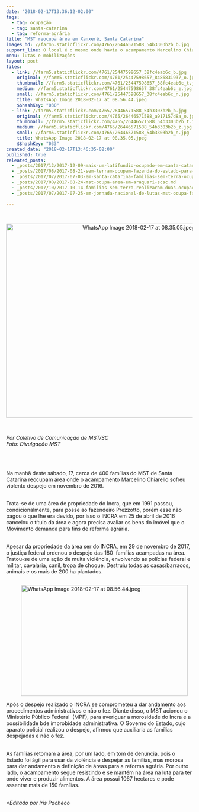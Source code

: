 ```yaml
---
date: "2018-02-17T13:36:12-02:00"
tags:
  - tag: ocupação
  - tag: santa-catarina
  - tag: reforma-agrária
title: "MST reocupa área em Xanxerê, Santa Catarina"
images_hd: //farm5.staticflickr.com/4765/26446571588_54b3303b2b_b.jpg
support_line: O local é o mesmo onde havia o acampamento Marcelino Chiarello que foi violentamente despejado em novembro de 2016.
menu: lutas e mobilizações
layout: post
files:
  - link: //farm5.staticflickr.com/4761/25447598657_38fc4eab6c_b.jpg
    original: //farm5.staticflickr.com/4761/25447598657_8486831937_o.jpg
    thumbnail: //farm5.staticflickr.com/4761/25447598657_38fc4eab6c_t.jpg
    medium: //farm5.staticflickr.com/4761/25447598657_38fc4eab6c_z.jpg
    small: //farm5.staticflickr.com/4761/25447598657_38fc4eab6c_n.jpg
    title: WhatsApp Image 2018-02-17 at 08.56.44.jpeg
    $$hashKey: "030"
  - link: //farm5.staticflickr.com/4765/26446571588_54b3303b2b_b.jpg
    original: //farm5.staticflickr.com/4765/26446571588_a917157d8a_o.jpg
    thumbnail: //farm5.staticflickr.com/4765/26446571588_54b3303b2b_t.jpg
    medium: //farm5.staticflickr.com/4765/26446571588_54b3303b2b_z.jpg
    small: //farm5.staticflickr.com/4765/26446571588_54b3303b2b_n.jpg
    title: WhatsApp Image 2018-02-17 at 08.35.05.jpeg
    $$hashKey: "033"
created_date: "2018-02-17T13:46:35-02:00"
published: true
releated_posts:
  - _posts/2017/12/2017-12-09-mais-um-latifundio-ocupado-em-santa-catarina.md
  - _posts/2017/08/2017-08-21-sem-terram-ocupam-fazenda-do-estado-para-denunciar-privatizacao-de-terras-publicas.md
  - _posts/2017/07/2017-07-03-em-santa-catarina-familias-sem-terra-ocupam-a-prefeitura-de-dr-pedrinho.md
  - _posts/2017/08/2017-08-24-mst-ocupa-area-em-araquari-scsc.md
  - _posts/2017/10/2017-10-14-familias-sem-terra-realizaram-duas-ocupacoes-em-santa-catarina-na-madrugada-do-dia-11.md
  - _posts/2017/07/2017-07-25-em-jornada-nacional-de-lutas-mst-ocupa-fazenda-de-ministro-blairo-maggi.md

---
```

<p>&nbsp;</p>

<p style="text-align:center"><img alt="WhatsApp Image 2018-02-17 at 08.35.05.jpeg" height="525" src="//farm5.staticflickr.com/4765/26446571588_54b3303b2b_b.jpg" width="700" /></p>

<p>&nbsp;</p>

<p><em>Por Coletivo de Comunica&ccedil;&atilde;o de MST/SC<br />
Foto: Divulga&ccedil;&atilde;o MST</em></p>

<p>&nbsp;</p>

<p><br />
Na manh&atilde; deste s&aacute;bado, 17, cerca de 400 fam&iacute;lias do MST de Santa Catarina reocupam &aacute;rea onde o acampamento Marcelino Chiarello sofreu violento despejo em novembro de 2016.</p>

<p><br />
Trata-se de uma &aacute;rea de propriedade do Incra, que em 1991 passou, condicionalmente, para posse ao fazendeiro Prezzotto, por&eacute;m esse n&atilde;o pagou o que lhe era devido, por isso o INCRA em 25 de abril de 2016 cancelou o t&iacute;tulo da &aacute;rea e agora precisa avaliar os bens do im&oacute;vel que o Movimento demanda para fins de reforma agr&aacute;ria.</p>

<p><br />
Apesar da propriedade da &aacute;rea ser do INCRA, em 29 de novembro de 2017, o justi&ccedil;a federal ordenou o despejo das 180&nbsp; fam&iacute;lias acampadas na &aacute;rea. Tratou-se de uma a&ccedil;&atilde;o de muita viol&ecirc;ncia, envolvendo as pol&iacute;cias federal e militar, cavalaria, canil, tropa de choque. Destruiu todas as casas/barracos, animais e os mais de 200 ha plantados.</p>

<figure class="image" style="float:left"><img alt="WhatsApp Image 2018-02-17 at 08.56.44.jpeg" height="300" src="//farm5.staticflickr.com/4761/25447598657_38fc4eab6c_b.jpg" width="450" />
<figcaption></figcaption>
</figure>

<p><br />
Ap&oacute;s o despejo realizado o INCRA se comprometeu a dar andamento aos procedimentos administrativos e n&atilde;o o fez. Diante disso, o MST acionou o Minist&eacute;rio P&uacute;blico Federal&nbsp; (MPF), para averiguar a morosidade do Incra e a possibilidade bde improbidade administrativa. O Governo do Estado, cujo aparato policial realizou o despejo, afirmou que auxiliaria as fam&iacute;lias despejadas e n&atilde;o o fez.</p>

<p><br />
As fam&iacute;lias retomam a &aacute;rea, por um lado, em tom de den&uacute;ncia, pois o Estado foi &aacute;gil para usar da viol&ecirc;ncia e despejar as fam&iacute;lias, mas morosa para dar andamento a defini&ccedil;&atilde;o de &aacute;reas para a reforma agr&aacute;ria. Por outro lado, o acampamento segue resistindo e se mant&eacute;m na &aacute;rea na luta para ter onde viver e produzir alimentos. A &aacute;rea possui 1067 hectares e pode assentar mais de 150 fam&iacute;lias.</p>

<p><br />
<em>*Editado por Iris Pacheco</em></p>
